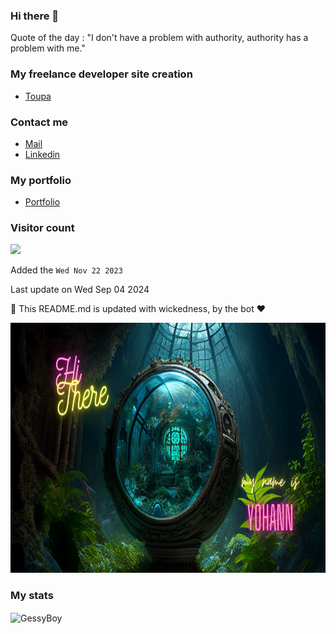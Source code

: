 ### Hi there 👋

Quote of the day : "I don't have a problem with authority, authority has a problem with me."

### My freelance developer site creation

- <a href="https://www.toupa.fr/" target="_blank" alt="Website Conection">Toupa</a>

### Contact me

* [Mail](mailto:contact@toupa.fr)
* [Linkedin](https://www.linkedin.com/company/toupa/)

### My portfolio

- [Portfolio](https://my-portfolio-xjbz.vercel.app/)


### Visitor count

<img src="https://profile-counter.glitch.me/GessyBoy/count.svg" />


Added the `Wed Nov 22 2023`

Last update on Wed Sep 04 2024

🤖 This README.md is updated with wickedness, by the bot ❤️


  <a href="https://linkedin.com/in/yohann-deletrez" target="_blank">
    <img src="https://github.com/GessyBoy/GessyBoy/blob/main/img/banniere.png" height="400" width="600" alt="Connect with me:" />
  </a>


### My stats
  <img align="center" src="https://github-readme-stats.vercel.app/api/top-langs?username=Gessyboy&show_icons=true&locale=en&hide=html,css,scss,twig&theme=tokyonight" alt="GessyBoy" />
